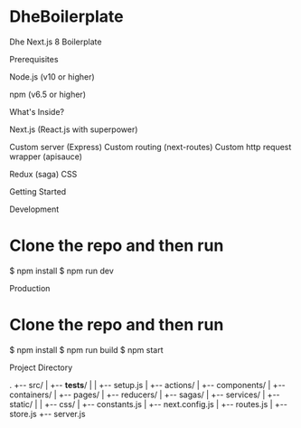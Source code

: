 # DheBoilerplate

Dhe Next.js 8 Boilerplate

Prerequisites

Node.js (v10 or higher)

npm (v6.5 or higher)

What's Inside?

Next.js (React.js with superpower)

Custom server (Express)
Custom routing (next-routes)
Custom http request wrapper (apisauce)

Redux (saga)
CSS

Getting Started

Development

# Clone the repo and then run

$ npm install
  $ npm run dev

Production

# Clone the repo and then run

$ npm install
  $ npm run build
\$ npm start

Project Directory

.
+-- src/
| +-- **tests**/
| | +-- setup.js
| +-- actions/
| +-- components/
| +-- containers/
| +-- pages/
| +-- reducers/
| +-- sagas/
| +-- services/
| +-- static/
| | +-- css/
| +-- constants.js
| +-- next.config.js
| +-- routes.js
| +-- store.js
+-- server.js
